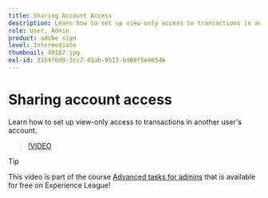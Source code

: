 ```yaml
---
title: Sharing Account Access
description: Learn how to set up view-only access to transactions in another user's account
role: User, Admin
product: adobe sign
level: Intermediate
thumbnail: 40187.jpg
exl-id: 3154f0d0-3cc7-45ab-9515-bd69f5e46546
---
```

# Sharing account access

Learn how to set up view-only access to transactions in another user's account.

>[!VIDEO](https://video.tv.adobe.com/v/40187?hidetitle=true)

>[!TIP]
>
>This video is part of the course [Advanced tasks for admins](https://experienceleague.adobe.com/?recommended=Sign-A-1-2020.1) that is available for free on Experience League!

